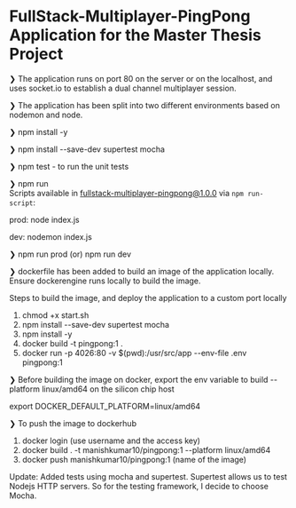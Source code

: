 
# FullStack-Multiplayer-PingPong Application for the Master Thesis Project

❯ The application runs on port 80 on the server or on the localhost, and uses socket.io to establish a dual channel multiplayer session. 

❯ The application has been split into two different environments based on nodemon and node.

❯ npm install -y

❯ npm install --save-dev supertest mocha

❯ npm test - to run the unit tests

❯ npm run     
Scripts available in fullstack-multiplayer-pingpong@1.0.0 via `npm run-script`:

prod: node index.js

dev: nodemon index.js 

❯ npm run prod (or) npm run dev

❯ dockerfile has been added to build an image of the application locally. Ensure dockerengine runs locally to build the image. 

Steps to build the image, and deploy the application to a custom port locally

1. chmod +x start.sh
2. npm install --save-dev supertest mocha
3. npm install -y
4. docker build -t pingpong:1 . 
5. docker run -p 4026:80 -v $(pwd):/usr/src/app --env-file .env pingpong:1

❯ Before building the image on docker, export the env variable to build --platform linux/amd64 on the silicon chip host

export DOCKER_DEFAULT_PLATFORM=linux/amd64

❯ To push the image to dockerhub 
1. docker login (use username and the access key)
2. docker build . -t manishkumar10/pingpong:1 --platform linux/amd64
3. docker push manishkumar10/pingpong:1 (name of the image)

Update:
Added tests using mocha and supertest. Supertest allows us to test Nodejs HTTP servers. So for the testing framework, I decide to choose Mocha.